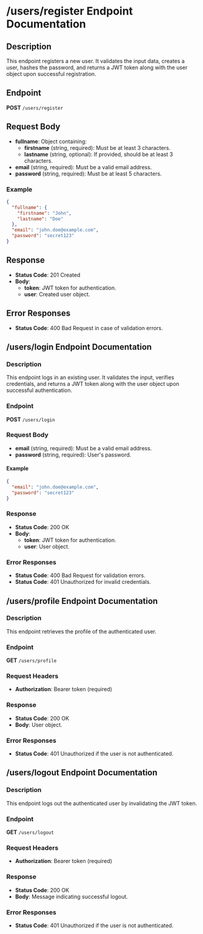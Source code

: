 # /users/register Endpoint Documentation

## Description
This endpoint registers a new user. It validates the input data, creates a user, hashes the password, and returns a JWT token along with the user object upon successful registration.

## Endpoint
**POST** `/users/register`

## Request Body
- **fullname**: Object containing:
  - **firstname** (string, required): Must be at least 3 characters.
  - **lastname** (string, optional): If provided, should be at least 3 characters.
- **email** (string, required): Must be a valid email address.
- **password** (string, required): Must be at least 5 characters.

### Example
```json
{
  "fullname": {
    "firstname": "John",
    "lastname": "Doe"
  },
  "email": "john.doe@example.com",
  "password": "secret123"
}
```

## Response
- **Status Code**: 201 Created
- **Body**:
  - **token**: JWT token for authentication.
  - **user**: Created user object.

## Error Responses
- **Status Code**: 400 Bad Request in case of validation errors.

## /users/login Endpoint Documentation

### Description
This endpoint logs in an existing user. It validates the input, verifies credentials, and returns a JWT token along with the user object upon successful authentication.

### Endpoint
**POST** `/users/login`

### Request Body
- **email** (string, required): Must be a valid email address.
- **password** (string, required): User's password.

#### Example
```json
{
  "email": "john.doe@example.com",
  "password": "secret123"
}
```

### Response
- **Status Code**: 200 OK
- **Body**:
  - **token**: JWT token for authentication.
  - **user**: User object.

### Error Responses
- **Status Code**: 400 Bad Request for validation errors.
- **Status Code**: 401 Unauthorized for invalid credentials.

## /users/profile Endpoint Documentation

### Description
This endpoint retrieves the profile of the authenticated user.

### Endpoint
**GET** `/users/profile`

### Request Headers
- **Authorization**: Bearer token (required)

### Response
- **Status Code**: 200 OK
- **Body**: User object.

### Error Responses
- **Status Code**: 401 Unauthorized if the user is not authenticated.

## /users/logout Endpoint Documentation

### Description
This endpoint logs out the authenticated user by invalidating the JWT token.

### Endpoint
**GET** `/users/logout`

### Request Headers
- **Authorization**: Bearer token (required)

### Response
- **Status Code**: 200 OK
- **Body**: Message indicating successful logout.

### Error Responses
- **Status Code**: 401 Unauthorized if the user is not authenticated.
